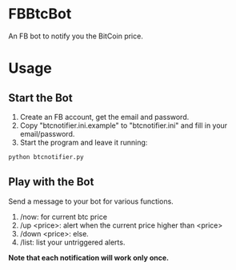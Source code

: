# FBBtcBot
An FB bot to notify you the BitCoin price.

# Usage

## Start the Bot
1. Create an FB account, get the email and password.
2. Copy "btcnotifier.ini.example" to "btcnotifier.ini" and fill in your email/password.
3. Start the program and leave it running:
```bash
python btcnotifier.py
```

## Play with the Bot
Send a message to your bot for various functions.

1. /now: for current btc price
2. /up \<price\>: alert when the current price higher than \<price\>
3. /down \<price\>: else.
4. /list: list your untriggered alerts.

**Note that each notification will work only once.**
